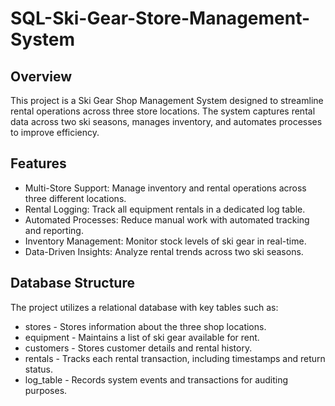 # SQL-Ski-Gear-Store-Management-System

## Overview
This project is a Ski Gear Shop Management System designed to streamline rental operations across three store locations. The system captures rental data across two ski seasons, manages inventory, and automates processes to improve efficiency.

## Features
- Multi-Store Support: Manage inventory and rental operations across three different locations.
- Rental Logging: Track all equipment rentals in a dedicated log table.
- Automated Processes: Reduce manual work with automated tracking and reporting.
- Inventory Management: Monitor stock levels of ski gear in real-time.
- Data-Driven Insights: Analyze rental trends across two ski seasons.

## Database Structure
The project utilizes a relational database with key tables such as:
- stores - Stores information about the three shop locations.
- equipment - Maintains a list of ski gear available for rent.
- customers - Stores customer details and rental history.
- rentals - Tracks each rental transaction, including timestamps and return status.
- log_table - Records system events and transactions for auditing purposes.
